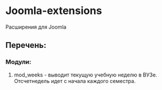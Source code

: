 # Joomla-extensions
Расширения для Joomla

## Перечень:
### Модули:
1. mod_weeks - выводит текущую учебную неделю в ВУЗе. Отсчетнедель идет с начала каждого семестра.
